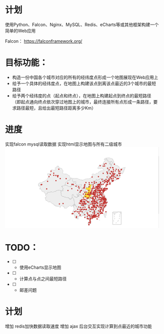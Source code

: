 # 计划
使用Python、Falcon、Nginx、MySQL、Redis、eCharts等或其他框架构建一个简单的Web应用

Falcon： https://falconframework.org/

# 目标功能：
- 构造一份中国各个城市对应的所有的经纬度点形成一个地图展现在Web应用上
- 给予一个具体的经纬度点，在地图上构建该点到离该点最近的3个城市的最短路径
- 给予两个经纬度的点（起点和终点），在地图上构建起点到终点的最短路径（即起点通向终点依次穿过地图上的城市，最终连接所有点形成一条路径，要求路径最短，且给出最短路径距离多少Km）

# 进度
实现falcon mysql读取数据
实现html显示地图与所有二级城市
![default](https://raw.githubusercontent.com/zyqzyq/citymap/master/screenshots/1.png)


# TODO：
- [ ] -  使用eCharts显示地图
- [ ] -  计算点与点之间最短路径
- [ ] -  邮差问题

# 计划
增加 redis加快数据读取速度
增加 ajax 后台交互实现计算到点最近的城市功能


